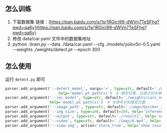 ## 怎么训练

1. 下载数据集 链接：[https://pan.baidu.com/s/1sr1RGici99-dWVn7TeSFhg?pwd=qa6y](https://pan.baidu.com/s/1sr1RGici99-dWVn7TeSFhg?pwd=qa6y)
2. 修改 data/car.yaml 文件中的数据集地址
3. python .\train.py --data ./data/car.yaml --cfg ./models/yolov5n-0.5.yaml --weights ./weights/detect.pt --epoch 300


## 怎么使用

运行 `detect.py` 即可

```python
parser.add_argument('--detect_model', nargs='+', type=str, default='./weights/detect.pt',
                        help='model.pt path(s)')  # 模型位置，这是识别车辆的模型
parser.add_argument('--rec_model', type=str, default='./weights/cars_number.pth',
                    help='model.pt path(s)')  # 车牌号识别模型位置
parser.add_argument('--image_path', type=str, default='./imgs/Quicker_20220930_181044.png', help='source')  # 需要检测的图片位置
parser.add_argument('--img_size', type=int, default=384, help='inference size (pixels)')  # 这个不用改
parser.add_argument('--output', type=str, default='./result1', help='source')  # 存储在哪个目录下
parser.add_argument('--video', type=str, default='./imgs/6.mp4', help='source')  # 视频地址
parser.add_argument('--view-img', action='store_true', help='show results')  # 是否边检测边显示结果，这个不用管
```

